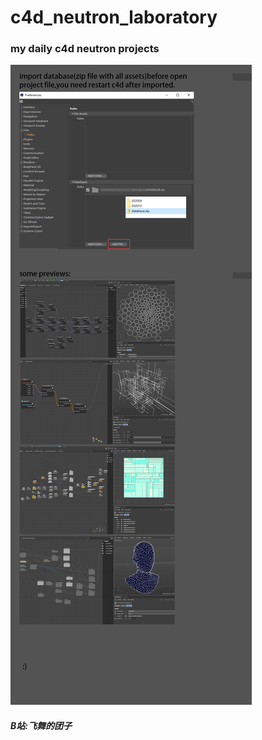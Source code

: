 # c4d_neutron_laboratory
### my daily c4d neutron projects
![README.md](https://github.com/flyingdango/c4d_neutron_laboratory/blob/master/file/info.png "by flyingdango")
##### B站:飞舞的团子
